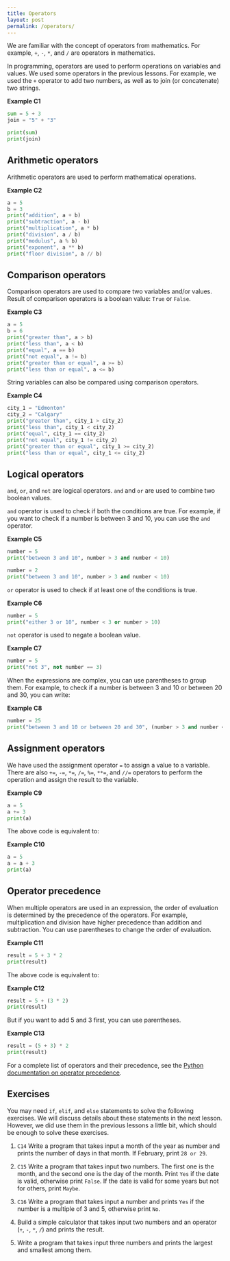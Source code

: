 ```yaml
---
title: Operators
layout: post
permalink: /operators/
---
```

We are familiar with the concept of operators from mathematics. For example, `+`, `-`, `*`, and `/` are operators in mathematics. 

In programming, operators are used to perform operations on variables and values. We used some operators in the previous lessons.
For example, we used the `+` operator to add two numbers, as well as to join (or concatenate) two strings.

**Example C1**    
```python
sum = 5 + 3
join = "5" + "3"

print(sum)
print(join)
```

## Arithmetic operators
Arithmetic operators are used to perform mathematical operations.

**Example C2**
```python
a = 5
b = 3
print("addition", a + b)
print("subtraction", a - b)
print("multiplication", a * b)
print("division", a / b)
print("modulus", a % b)
print("exponent", a ** b)
print("floor division", a // b)
```

## Comparison operators
Comparison operators are used to compare two variables and/or values.
Result of comparison operators is a boolean value: `True` or `False`.

**Example C3**
```python
a = 5
b = 6
print("greater than", a > b)
print("less than", a < b)
print("equal", a == b)
print("not equal", a != b)
print("greater than or equal", a >= b)
print("less than or equal", a <= b)
```

String variables can also be compared using comparison operators.

**Example C4**
```python
city_1 = "Edmonton"
city_2 = "Calgary"
print("greater than", city_1 > city_2)
print("less than", city_1 < city_2)
print("equal", city_1 == city_2)
print("not equal", city_1 != city_2)
print("greater than or equal", city_1 >= city_2)
print("less than or equal", city_1 <= city_2)
```

## Logical operators
`and`, `or`, and `not` are logical operators.
`and` and `or` are used to combine two boolean values.

`and` operator is used to check if both the conditions are true.
For example, if you want to check if a number is between 3 and 10, you can use the `and` operator.

**Example C5**
```python
number = 5
print("between 3 and 10", number > 3 and number < 10)

number = 2
print("between 3 and 10", number > 3 and number < 10)
```

`or` operator is used to check if at least one of the conditions is true.  

**Example C6**
```python
number = 5
print("either 3 or 10", number < 3 or number > 10)
```

`not` operator is used to negate a boolean value.

**Example C7**
```python
number = 5
print("not 3", not number == 3)
```

When the expressions are complex, you can use parentheses to group them.
For example, to check if a number is between 3 and 10 or between 20 and 30, you can write:

**Example C8**
```python
number = 25
print("between 3 and 10 or between 20 and 30", (number > 3 and number < 10) or (number > 20 and number < 30))
```


## Assignment operators
We have used the assignment operator `=` to assign a value to a variable.
There are also `+=`, `-=`, `*=`, `/=`, `%=`, `**=`, and `//=` operators to perform the operation and assign the result to the variable.

**Example C9**
```python
a = 5
a += 3
print(a)
```

The above code is equivalent to:

**Example C10**
```python
a = 5
a = a + 3
print(a)
```

## Operator precedence
When multiple operators are used in an expression, the order of evaluation is determined by the precedence of the operators.
For example, multiplication and division have higher precedence than addition and subtraction.
You can use parentheses to change the order of evaluation.

**Example C11**
```python
result = 5 + 3 * 2
print(result)
```

The above code is equivalent to:

**Example C12**
```python
result = 5 + (3 * 2)
print(result)
```

But if you want to add 5 and 3 first, you can use parentheses.

**Example C13**
```python
result = (5 + 3) * 2
print(result)
```

For a complete list of operators and their precedence, see the [Python documentation on operator precedence](https://docs.python.org/3/reference/expressions.html#operator-precedence).

## Exercises
You may need `if`, `elif`, and `else` statements to solve the following exercises.
We will discuss details about these statements in the next lesson. However, we did use them in the previous lessons a little bit, which should be enough to solve these exercises.

1. `C14` Write a program that takes input a month of the year as number and prints the number of days in that month. If February, print `28 or 29`.
   
2. `C15` Write a program that takes input two numbers. The first one is the month, and the second one is the day of the month. Print `Yes` if the date is valid, otherwise print `False`. If the date is valid for some years but not for others, print `Maybe`.

3. `C16` Write a program that takes input a number and prints `Yes` if the number is a multiple of 3 and 5, otherwise print `No`.

4. Build a simple calculator that takes input two numbers and an operator (`+`, `-`, `*`, `/`) and prints the result.

5. Write a program that takes input three numbers and prints the largest and smallest among them.